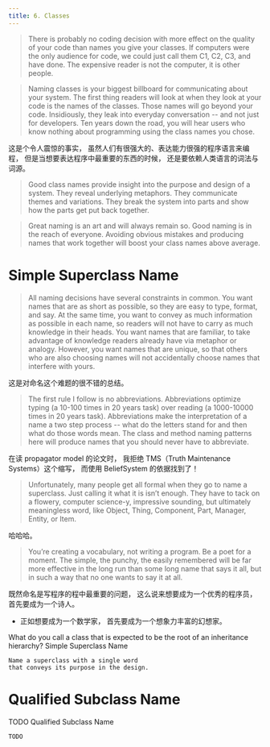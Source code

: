 ```yaml
---
title: 6. Classes
---
```


> There is probably no coding decision with more effect on the quality
> of your code than names you give your classes. If computers were the
> only audience for code, we could just call them C1, C2, C3, and have
> done. The expensive reader is not the computer, it is other people.

> Naming classes is your biggest billboard for communicating about
> your system. The first thing readers will look at when they look at
> your code is the names of the classes. Those names will go beyond
> your code. Insidiously, they leak into everyday conversation -- and
> not just for developers. Ten years down the road, you will hear
> users who know nothing about programming using the class names you
> chose.

这是个令人震惊的事实，
虽然人们有很强大的、表达能力很强的程序语言来编程，
但是当想要表达程序中最重要的东西的时候，
还是要依赖人类语言的词法与词源。

> Good class names provide insight into the purpose and design of a
> system. They reveal underlying metaphors. They communicate themes
> and variations. They break the system into parts and show how the
> parts get put back together.

> Great naming is an art and will always remain so. Good naming is in
> the reach of everyone. Avoiding obvious mistakes and producing names
> that work together will boost your class names above average.

# Simple Superclass Name


> All naming decisions have several constraints in common. You want
> names that are as short as possible, so they are easy to type,
> format, and say.  At the same time, you want to convey as much
> information as possible in each name, so readers will not have to
> carry as much knowledge in their heads. You want names that are
> familiar, to take advantage of knowledge readers already have via
> metaphor or analogy. However, you want names that are unique, so
> that others who are also choosing names will not accidentally choose
> names that interfere with yours.

这是对命名这个难题的很不错的总结。

> The first rule I follow is no abbreviations. Abbreviations optimize
> typing (a 10-100 times in 20 years task) over reading (a 1000-10000
> times in 20 years task). Abbreviations make the interpretation of a
> name a two step process -- what do the letters stand for and then
> what do those words mean.  The class and method naming patterns here
> will produce names that you should never have to abbreviate.

在读 propagator model 的论文时，
我拒绝 TMS（Truth Maintenance Systems）这个缩写，
而使用 BeliefSystem 的依据找到了！

> Unfortunately, many people get all formal when they go to name a
> superclass. Just calling it what it is isn’t enough. They have to
> tack on a flowery, computer science-y, impressive sounding, but
> ultimately meaningless word, like Object, Thing, Component, Part,
> Manager, Entity, or Item.

哈哈哈。

> You’re creating a vocabulary, not writing a program. Be a poet for
> a moment. The simple, the punchy, the easily remembered will be far
> more effective in the long run than some long name that says it all,
> but in such a way that no one wants to say it at all.

既然命名是写程序的程中最重要的问题，
这么说来想要成为一个优秀的程序员，
首先要成为一个诗人。

- 正如想要成为一个数学家，
  首先要成为一个想象力丰富的幻想家。

<question>
  What do you call a class that is expected
  to be the root of an inheritance hierarchy?

  <answer>
    Simple Superclass Name

    Name a superclass with a single word
    that conveys its purpose in the design.
  </answer>
</question>

# Qualified Subclass Name

<question>
  TODO

  <answer>
    Qualified Subclass Name

    TODO
  </answer>
</question>
